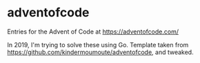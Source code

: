 # adventofcode
Entries for the Advent of Code at https://adventofcode.com/

In 2019, I'm trying to solve these using Go.  Template taken from https://github.com/kindermoumoute/adventofcode, and tweaked.
